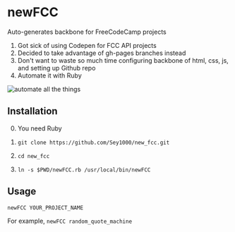 # newFCC
Auto-generates backbone for FreeCodeCamp projects

1. Got sick of using Codepen for FCC API projects
2. Decided to take advantage of gh-pages branches instead
3. Don't want to waste so much time configuring backbone of html, css, js, and setting up Github repo
4. Automate it with Ruby

![automate all the things](https://avatars2.githubusercontent.com/u/16477209?v=4&s=200)

## Installation
0. You need Ruby

1. `git clone https://github.com/Sey1000/new_fcc.git`
2. `cd new_fcc`
3. `ln -s $PWD/newFCC.rb /usr/local/bin/newFCC`

## Usage
`newFCC YOUR_PROJECT_NAME`

For example,
`newFCC random_quote_machine`